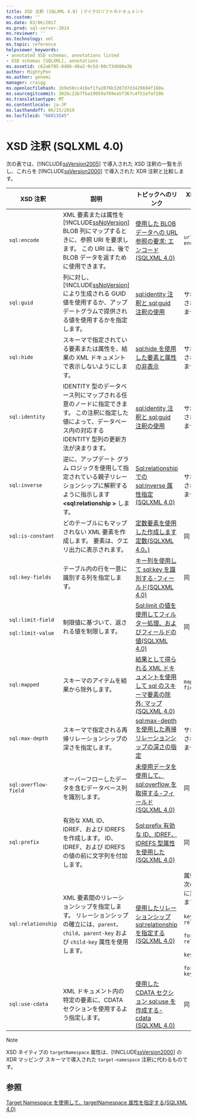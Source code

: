 ```yaml
---
title: XSD 注釈 (SQLXML 4.0) |マイクロソフトのドキュメント
ms.custom: ''
ms.date: 03/06/2017
ms.prod: sql-server-2014
ms.reviewer: ''
ms.technology: xml
ms.topic: reference
helpviewer_keywords:
- annotated XSD schemas, annotations listed
- XSD schemas [SQLXML], annotations
ms.assetid: c62a6785-8d66-40a2-9c5d-80c73d600a3b
author: MightyPen
ms.author: genemi
manager: craigg
ms.openlocfilehash: 1b9e50cc418ef1fa2076b3207d7d3429694f160a
ms.sourcegitcommit: 3026c22b7fba19059a769ea5f367c4f51efaf286
ms.translationtype: MT
ms.contentlocale: ja-JP
ms.lasthandoff: 06/15/2019
ms.locfileid: "66013545"
---
```

# <a name="xsd-annotations-sqlxml-40"></a>XSD 注釈 (SQLXML 4.0)
  次の表では、[!INCLUDE[ssVersion2005](../../includes/ssversion2005-md.md)] で導入された XSD 注釈の一覧を示し、これらを [!INCLUDE[ssVersion2000](../../includes/ssversion2000-md.md)] で導入された XDR 注釈と比較します。  
  
|XSD 注釈|説明|トピックへのリンク|XDR 注釈|  
|--------------------|-----------------|----------------|--------------------|  
|`sql:encode`|XML 要素または属性を [!INCLUDE[ssNoVersion](../../includes/ssnoversion-md.md)] BLOB 列にマップするときに、参照 URI を要求します。 この URI は、後で BLOB データを返すために使用できます。|[使用した BLOB データへの URL 参照の要求: エンコード&#40;SQLXML 4.0&#41;](requesting-url-references-to-blob-data-using-sql-encode-sqlxml-4-0.md)|`url-encode`|  
|`sql:guid`|列に対し、[!INCLUDE[ssNoVersion](../../includes/ssnoversion-md.md)] により生成される GUID 値を使用するか、アップデートグラムで提供される値を使用するかを指定します。|[sql:identity 注釈と sql:guid 注釈の使用](using-the-sql-identity-and-sql-guid-annotations.md)|サポートされていません|  
|`sql:hide`|スキーマで指定されている要素または属性を、結果の XML ドキュメントで表示しないようにします。|[sql:hide を使用した要素と属性の非表示](hiding-elements-and-attributes-by-using-sql-hide.md)|サポートされていません|  
|`sql:identity`|IDENTITY 型のデータベース列にマップされる任意のノードに指定できます。 この注釈に指定した値によって、データベース内の対応する IDENTITY 型列の更新方法が決まります。|[sql:identity 注釈と sql:guid 注釈の使用](using-the-sql-identity-and-sql-guid-annotations.md)|サポートされていません|  
|`sql:inverse`|逆に、アップデート グラム ロジックを使用して指定されている親子リレーションシップに解釈するように指示します **\<sql:relationship >** します。|[Sql:relationship での sql:inverse 属性指定&#40;SQLXML 4.0&#41;](specifying-the-sql-inverse-attribute-on-sql-relationship-sqlxml-4-0.md)|サポートされていません|  
|`sql:is-constant`|どのテーブルにもマップされない XML 要素を作成します。 要素は、クエリ出力に表示されます。|[定数要素を使用した作成します定数&#40;SQLXML 4.0。&#41;](creating-constant-elements-using-sql-is-constant-sqlxml-4-0.md)|同じ|  
|`sql:key-fields`|テーブル内の行を一意に識別する列を指定します。|[キー列を使用して sql:key を識別する-フィールド&#40;SQLXML 4.0&#41;](identifying-key-columns-using-sql-key-fields-sqlxml-4-0.md)|同じ|  
|`sql:limit-field`<br /><br /> `sql:limit-value`|制限値に基づいて、返される値を制限します。|[Sql:limit の値を使用してフィルター処理、およびフィールドの値&#40;SQLXML 4.0&#41;](../sqlxml-annotated-xsd-schemas-xpath-queries/bulk-load-xml/annotation-interpretation-sql-limit-field-and-sql-limit-value.md)|同じ|  
|`sql:mapped`|スキーマのアイテムを結果から除外します。|[結果として得られる XML ドキュメントを使用して sql のスキーマ要素の除外: マップ&#40;SQLXML 4.0&#41;](excluding-schema-elements-from-the-xml-document-using-sql-mapped.md)|`map-field`|  
|`sql:max-depth`|スキーマで指定される再帰リレーションシップの深さを指定します。|[sql:max-depth を使用した再帰リレーションシップの深さの指定](specifying-depth-in-recursive-relationships-by-using-sql-max-depth.md)|サポートされていません|  
|`sql:overflow-field`|オーバーフローしたデータを含むデータベース列を識別します。|[未使用データを使用して、sql:overflow を取得する-フィールド&#40;SQLXML 4.0&#41;](../sqlxml-annotated-xsd-schemas-xpath-queries/bulk-load-xml/annotation-interpretation-sql-overflow-field.md)|同じ|  
|`sql:prefix`|有効な XML ID、IDREF、および IDREFS を作成します。 ID、IDREF、および IDREFS の値の前に文字列を付加します。|[Sql:prefix 有効な ID、IDREF、IDREFS 型属性を使用した&#40;SQLXML 4.0&#41;](creating-valid-id-idref-and-idrefs-type-attributes-using-sql-prefix-sqlxml-4-0.md)|同じ|  
|`sql:relationship`|XML 要素間のリレーションシップを指定します。 リレーションシップの確立には、`parent`、`child`、`parent-key` および `child-key` 属性を使用します。|[使用したリレーションシップ sql:relationship を指定する&#40;SQLXML 4.0&#41;](specifying-relationships-using-sql-relationship-sqlxml-4-0.md)|属性名は次のように異なります。<br /><br /> `key-relation`<br /><br /> `foreign-relation`<br /><br /> `key`<br /><br /> `foreign-key`|  
|`sql:use-cdata`|XML ドキュメント内の特定の要素に、CDATA セクションを使用するよう指定します。|[使用した CDATA セクション sql:use を作成する-cdata &#40;SQLXML 4.0&#41;](creating-cdata-sections-using-sql-use-cdata-sqlxml-4-0.md)|同じ|  
  
> [!NOTE]  
>  XSD ネイティブの `targetNamespace` 属性は、[!INCLUDE[ssVersion2000](../../includes/ssversion2000-md.md)] の XDR マッピング スキーマで導入された `target-namespace` 注釈に代わるものです。  
  
## <a name="see-also"></a>参照  
 [Target Namespace を使用して、targetNamespace 属性を指定する&#40;SQLXML 4.0&#41;](specifying-a-target-namespace-using-the-targetnamespace-attribute-sqlxml-4-0.md)  
  
  
